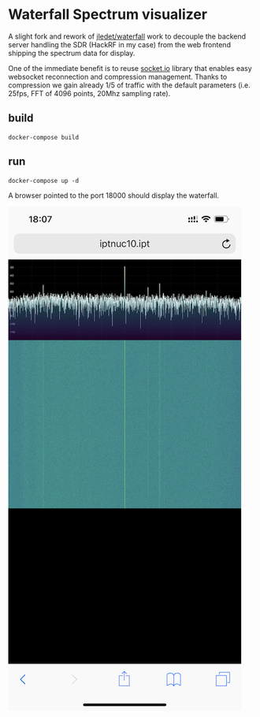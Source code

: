 # Waterfall Spectrum visualizer 

A slight fork and rework of [jledet/waterfall](https://github.com/jledet/waterfall) work to decouple the backend server handling the SDR (HackRF in my case) from the web frontend shipping the spectrum data for display.

One of the immediate benefit is to reuse [socket.io](socket.io) library that enables easy websocket reconnection and compression management. Thanks to compression we gain already 1/5 of traffic with the default parameters (i.e. 25fps, FFT of 4096 points, 20Mhz sampling rate).

## build

```
docker-compose build
```

## run
```
docker-compose up -d
```

A browser pointed to the port 18000 should display the waterfall. 

![iPhone screenshot](img/iphone.png) 
